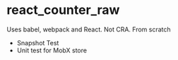 # react_counter_raw
Uses babel, webpack and React. Not CRA. From scratch

- Snapshot Test
- Unit test for MobX store
